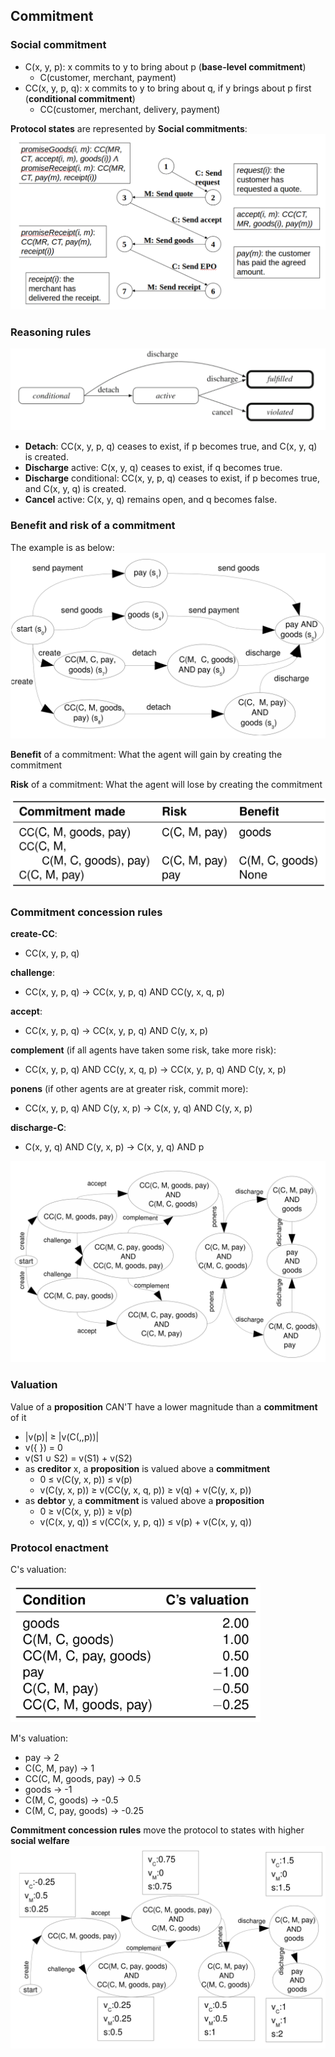 ## Commitment

### Social commitment
* C(x, y, p): x commits to y to bring about p (**base-level commitment**)
	* C(customer, merchant, payment)
* CC(x, y, p, q): x commits to y to bring about q, if y brings about p first (**conditional commitment**)
	* CC(customer, merchant, delivery, payment)

**Protocol states** are represented by **Social commitments**:
![protocol-states](./pix/protocol-states.png)

### Reasoning rules

![reasoning-rule](./pix/reasoning-rule.png)

* **Detach**: CC(x, y, p, q) ceases to exist, if p becomes true, and C(x, y, q) is created.
* **Discharge** active: C(x, y, q) ceases to exist, if q becomes true.
* **Discharge** conditional: CC(x, y, p, q) ceases to exist, if p becomes true, and C(x, y, q) is created.
* **Cancel** active: C(x, y, q) remains open, and q becomes false.

### Benefit and risk of a commitment

The example is as below:
![risk-benefit-1](./pix/risk-benefit-1.png)

**Benefit** of a commitment: What the agent will gain by creating the commitment

**Risk** of a commitment: What the agent will lose by creating the commitment

![risk-benefit-2](./pix/risk-benefit-2.png)

### Commitment concession rules

**create-CC**: 
* CC(x, y, p, q)

**challenge**: 
* CC(x, y, p, q) -> CC(x, y, p, q) AND CC(y, x, q, p)

**accept**: 
* CC(x, y, p, q) -> CC(x, y, p, q) AND C(y, x, p)

**complement** (if all agents have taken some risk, take more risk): 
* CC(x, y, p, q) AND CC(y, x, q, p) -> CC(x, y, p, q) AND C(y, x, p)

**ponens** (if other agents are at greater risk, commit more):
* CC(x, y, p, q) AND C(y, x, p) -> C(x, y, q) AND C(y, x, p)

**discharge-C**:
* C(x, y, q) AND C(y, x, p) -> C(x, y, q) AND p

![commitment-concession](./pix/commitment-concession.png)


### Valuation

Value of a **proposition** CAN'T have a lower magnitude than a **commitment** of it
* |v(p)| ≥ |v(C(,,p))|
* v({ }) = 0
* v(S1 ∪ S2) = v(S1) + v(S2)
* as **creditor** x, a **proposition** is valued above a **commitment**
	* 0 ≤ v(C(y, x, p)) ≤ v(p)
	* v(C(y, x, p)) ≥ v(CC(y, x, q, p)) ≥ v(q) + v(C(y, x, p))
* as **debtor** y, a **commitment** is valued above a **proposition**
	* 0 ≥ v(C(x, y, p)) ≥ v(p)
	* v(C(x, y, q)) ≤ v(CC(x, y, p, q)) ≤ v(p) + v(C(x, y, q))

### Protocol enactment

C's valuation:
<p float="left">
	<img src="./pix/valuation.png" width="400" />
</p>

M's valuation:
* pay -> 2
* C(C, M, pay) -> 1
* CC(C, M, goods, pay) -> 0.5
* goods -> -1
* C(M, C, goods) -> -0.5
* C(M, C, pay, goods) -> -0.25

**Commitment concession rules** move the protocol to states with higher **social welfare**
![protocol-enactment](./pix/protocol-enactment.png)




